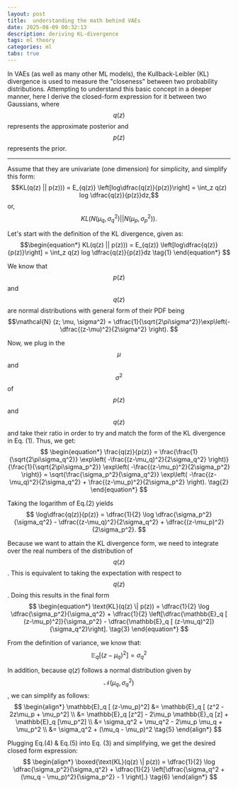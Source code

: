 ```yaml
---
layout: post
title:  understanding the math behind VAEs
date: 2025-08-09 00:32:13
description: deriving KL-divergence 
tags: ml theory
categories: ml
tabs: true
---
```

In VAEs (as well as many other ML models), the Kullback-Leibler (KL) divergence is used to measure the "closeness" between two probability distributions. Attempting to understand this basic concept in a deeper manner, here I derive the closed-form expression for it between two Gaussians, where $$q(z)$$ represents the approximate posterior and $$p(z)$$ represents the prior.

---

Assume that they are univariate (one dimension) for simplicity, and simplify this form:
$$KL(q(z) || p(z))) = E_{q(z)} \left[log\dfrac{q(z)}{p(z)}\right] = \int_z q(z) log \dfrac{q(z)}{p(z)}dz,$$
or, $$KL(N(\mu_q,\sigma_q^2)||N(\mu_p, \sigma_p^2)).$$

Let's start with the definition of the KL divergence, given as:
$$\begin{equation*}
KL(q(z) || p(z))) = E_{q(z)} \left[log\dfrac{q(z)}{p(z)}\right] = \int_z q(z) log \dfrac{q(z)}{p(z)}dz
\tag{1}
\end{equation*} $$

We know that $$p(z)$$ and $$q(z)$$ are normal distributions with general form of their PDF being
$$\mathcal{N} (z; \mu, \sigma^2) = \dfrac{1}{\sqrt{2\pi\sigma^2}}\exp\left(-\dfrac{(z-\mu)^2}{2\sigma^2} \right). $$

Now, we plug in the $$\mu$$ and $$\sigma^2$$ of $$p(z)$$ and $$q(z)$$ and take their ratio in order to try and match the form of the KL divergence in Eq. (1). Thus, we get:
$$
\begin{equation*}
\frac{q(z)}{p(z)} = \frac{\frac{1}{\sqrt{2\pi\sigma_q^2}} \exp\left( -\frac{(z-\mu_q)^2}{2\sigma_q^2} \right)}{\frac{1}{\sqrt{2\pi\sigma_p^2}} \exp\left( -\frac{(z-\mu_p)^2}{2\sigma_p^2} \right)}
= \sqrt{\frac{\sigma_p^2}{\sigma_q^2}} \exp\left( -\frac{(z-\mu_q)^2}{2\sigma_q^2} + \frac{(z-\mu_p)^2}{2\sigma_p^2} \right).
\tag{2}
\end{equation*}
$$

Taking the logarithm of Eq.(2) yields
$$
\log\dfrac{q(z)}{p(z)} = \dfrac{1}{2} \log \dfrac{\sigma_p^2}{\sigma_q^2} - \dfrac{(z-\mu_q)^2}{2\sigma_q^2} + \dfrac{(z-\mu_p)^2}{2\sigma_p^2}.
$$

Because we want to attain the KL divergence form, we need to integrate over the real numbers of the distribution of $$q(z)$$. This is equivalent to taking the expectation with respect to $$q(z)$$. Doing this results in the final form
$$
\begin{equation*}
\text{KL}(q(z) \| p(z)) = \dfrac{1}{2} \log \dfrac{\sigma_p^2}{\sigma_q^2} + \dfrac{1}{2} \left[\dfrac{\mathbb{E}_q [ (z-\mu_p)^2]}{\sigma_p^2} - \dfrac{\mathbb{E}_q [ (z-\mu_q)^2]}{\sigma_q^2}\right].
\tag{3}
\end{equation*}
$$

From the definition of variance, we know that:
$$
\begin{equation*}
\mathbb{E}_q [ (z-\mu_q)^2] = \sigma_q^2 
\tag{4}
\end{equation*}
$$

In addition, because $q(z)$ follows a normal distribution given by $$\mathcal{N}(\mu_q, \sigma_q^2)$$, we can simplify as follows:
$$
\begin{align*}
\mathbb{E}_q [ (z-\mu_p)^2] &= \mathbb{E}_q [ (z^2 - 2z\mu_p + \mu_p^2] \\
                            &= \mathbb{E}_q [z^2] - 2\mu_p \mathbb{E}_q [z] + \mathbb{E}_q [\mu_p^2] \\
                            &= \sigma_q^2 + \mu_q^2 - 2\mu_p \mu_q + \mu_p^2 \\
                            &= \sigma_q^2 + (\mu_q - \mu_p)^2
\tag{5}
\end{align*}
$$

Plugging Eq.(4) & Eq.(5) into Eq. (3) and simplifying, we get the desired closed form expression:
$$
\begin{align*}
\boxed{\text{KL}(q(z) \| p(z)) = \dfrac{1}{2} \log \dfrac{\sigma_p^2}{\sigma_q^2} + \dfrac{1}{2} \left[\dfrac{\sigma_q^2 + (\mu_q - \mu_p)^2}{\sigma_p^2} - 1 \right].}
\tag{6}
\end{align*}
$$

